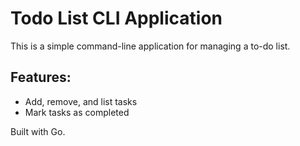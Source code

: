 # Todo List CLI Application

This is a simple command-line application for managing a to-do list.

## Features:
- Add, remove, and list tasks
- Mark tasks as completed

Built with Go.

